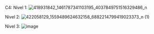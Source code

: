 C4:
Nivel 1:
![418931842_1461787341103195_4037849751516329486_n](https://github.com/iulica04/Software-Engineering/assets/125950320/3ee00aff-de71-4a36-be12-98aa2d160279)


Nivel 2:
![422058129_1559489624632158_6882214799419023373_n (1)](https://github.com/iulica04/Software-Engineering/assets/125950320/274d38ad-39dd-423d-a35e-1726cb910f52)

Nivel 3:
![image](https://github.com/iulica04/Software-Engineering/assets/125950320/c40192b9-43b3-4da7-9674-843da9a69520)
